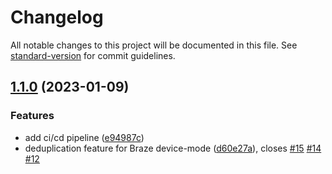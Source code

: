 # Changelog

All notable changes to this project will be documented in this file. See [standard-version](https://github.com/conventional-changelog/standard-version) for commit guidelines.

## [1.1.0](https://github.com/rudderlabs/rudder-integration-braze-android/compare/v1.0.0...v1.1.0) (2023-01-09)


### Features

* add ci/cd pipeline ([e94987c](https://github.com/rudderlabs/rudder-integration-braze-android/commit/e94987cd0fb07daf9f6dd683f3712bca405b09a0))
* deduplication feature for Braze device-mode ([d60e27a](https://github.com/rudderlabs/rudder-integration-braze-android/commit/d60e27aa9b91e4cce24702385b2b8567e839c2bf)), closes [#15](https://github.com/rudderlabs/rudder-integration-braze-android/issues/15) [#14](https://github.com/rudderlabs/rudder-integration-braze-android/issues/14) [#12](https://github.com/rudderlabs/rudder-integration-braze-android/issues/12)